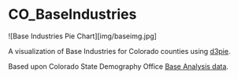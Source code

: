 # CO_BaseIndustries

![Base Industries Pie Chart][img/baseimg.jpg]

A visualization of Base Industries for Colorado counties using [d3pie](http://d3pie.org/).

Based upon Colorado State Demography Office [Base Analysis data](http://demography.dola.colorado.gov/economy-labor-force/data/).


